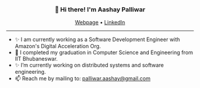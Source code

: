 
<h3 align="center">👋 Hi there! I'm Aashay Palliwar</h3>
<p align="center">
  <a href="https://aashaypalliwar.github.io/" target="_blank">Webpage</a> •
<!--   <a href="https://bbs-underscored.github.io/" target="_blank">Blog</a> • -->
  <a href="https://www.linkedin.com/in/aashay-palliwar/" target="_blank">LinkedIn</a>
</p>

---
- ✨ I am currently working as a Software Development Engineer with Amazon's Digital Acceleration Org.
- 🔭 I completed my graduation in Computer Science and Engineering from IIT Bhubaneswar.
- ✨ I’m currently working on distributed systems and software engineering.   
- 📫 Reach me by mailing to: [palliwar.aashay@gmail.com](mailto:palliwar.aashay@gmail.com)
